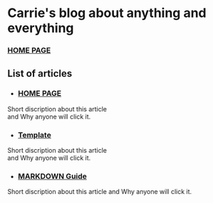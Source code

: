 # Carrie's blog about anything and everything

### [HOME PAGE](./README.md)

## List of articles

- ### [HOME PAGE](./README.md)
Short discription about this article  
and Why anyone will click it.

- ### [Template](./TEMPLATE.md)
Short discription about this article  
and Why anyone will click it.

- ### [MARKDOWN Guide](./MARKDOWN.md)
Short discription about this article
and Why anyone will click it.
